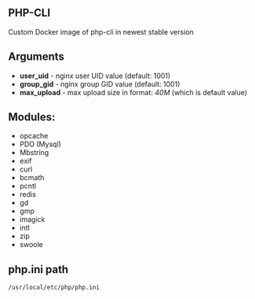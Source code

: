 ## PHP-CLI

Custom Docker image of php-cli in newest stable version

## Arguments

* **user_uid** - nginx user UID value (default: 1001)
* **group_gid** - nginx group GID value (default: 1001)
* **max_upload** - max upload size in format: *40M* (which is default value)

## Modules:
* opcache
* PDO (Mysql)
* Mbstring
* exif
* curl
* bcmath
* pcntl
* redis
* gd
* gmp
* imagick
* intl
* zip
* swoole

## php.ini path
```
/usr/local/etc/php/php.ini
```